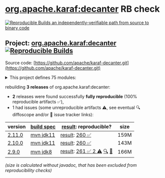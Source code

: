 [org.apache.karaf:decanter](https://central.sonatype.com/artifact/org.apache.karaf/decanter/versions) RB check
=======

[![Reproducible Builds](https://reproducible-builds.org/images/logos/rb.svg) an independently-verifiable path from source to binary code](https://reproducible-builds.org/)

## Project: [org.apache.karaf:decanter](https://central.sonatype.com/artifact/org.apache.karaf/decanter/versions) [![Reproducible Builds](https://img.shields.io/endpoint?url=https://raw.githubusercontent.com/jvm-repo-rebuild/reproducible-central/master/content/org/apache/karaf/decanter/badge.json)](https://github.com/jvm-repo-rebuild/reproducible-central/blob/master/content/org/apache/karaf/decanter/README.md)

Source code: [https://github.com/apache/karaf-decanter.git](https://github.com/apache/karaf-decanter.git)

<details><summary>This project defines 75 modules:</summary>

* [org.apache.karaf.decanter.alerting:alerter](https://central.sonatype.com/artifact/org.apache.karaf.decanter.alerting/alerter/overview)
* [org.apache.karaf.decanter.alerting:org.apache.karaf.decanter.alerting.camel](https://central.sonatype.com/artifact/org.apache.karaf.decanter.alerting/org.apache.karaf.decanter.alerting.camel/overview)
* [org.apache.karaf.decanter.alerting:org.apache.karaf.decanter.alerting.email](https://central.sonatype.com/artifact/org.apache.karaf.decanter.alerting/org.apache.karaf.decanter.alerting.email/overview)
* [org.apache.karaf.decanter.alerting:org.apache.karaf.decanter.alerting.log](https://central.sonatype.com/artifact/org.apache.karaf.decanter.alerting/org.apache.karaf.decanter.alerting.log/overview)
* [org.apache.karaf.decanter.alerting:org.apache.karaf.decanter.alerting.service](https://central.sonatype.com/artifact/org.apache.karaf.decanter.alerting/org.apache.karaf.decanter.alerting.service/overview)
* [org.apache.karaf.decanter.appender:org.apache.karaf.decanter.appender.camel](https://central.sonatype.com/artifact/org.apache.karaf.decanter.appender/org.apache.karaf.decanter.appender.camel/overview)
* [org.apache.karaf.decanter.appender:org.apache.karaf.decanter.appender.cassandra](https://central.sonatype.com/artifact/org.apache.karaf.decanter.appender/org.apache.karaf.decanter.appender.cassandra/overview)
* [org.apache.karaf.decanter.appender:org.apache.karaf.decanter.appender.dropwizard](https://central.sonatype.com/artifact/org.apache.karaf.decanter.appender/org.apache.karaf.decanter.appender.dropwizard/overview)
* [org.apache.karaf.decanter.appender:org.apache.karaf.decanter.appender.elasticsearch](https://central.sonatype.com/artifact/org.apache.karaf.decanter.appender/org.apache.karaf.decanter.appender.elasticsearch/overview)
* [org.apache.karaf.decanter.appender:org.apache.karaf.decanter.appender.file](https://central.sonatype.com/artifact/org.apache.karaf.decanter.appender/org.apache.karaf.decanter.appender.file/overview)
* [org.apache.karaf.decanter.appender:org.apache.karaf.decanter.appender.hdfs](https://central.sonatype.com/artifact/org.apache.karaf.decanter.appender/org.apache.karaf.decanter.appender.hdfs/overview)
* [org.apache.karaf.decanter.appender:org.apache.karaf.decanter.appender.influxdb](https://central.sonatype.com/artifact/org.apache.karaf.decanter.appender/org.apache.karaf.decanter.appender.influxdb/overview)
* [org.apache.karaf.decanter.appender:org.apache.karaf.decanter.appender.jdbc](https://central.sonatype.com/artifact/org.apache.karaf.decanter.appender/org.apache.karaf.decanter.appender.jdbc/overview)
* [org.apache.karaf.decanter.appender:org.apache.karaf.decanter.appender.jms](https://central.sonatype.com/artifact/org.apache.karaf.decanter.appender/org.apache.karaf.decanter.appender.jms/overview)
* [org.apache.karaf.decanter.appender:org.apache.karaf.decanter.appender.kafka](https://central.sonatype.com/artifact/org.apache.karaf.decanter.appender/org.apache.karaf.decanter.appender.kafka/overview)
* [org.apache.karaf.decanter.appender:org.apache.karaf.decanter.appender.log](https://central.sonatype.com/artifact/org.apache.karaf.decanter.appender/org.apache.karaf.decanter.appender.log/overview)
* [org.apache.karaf.decanter.appender:org.apache.karaf.decanter.appender.loki](https://central.sonatype.com/artifact/org.apache.karaf.decanter.appender/org.apache.karaf.decanter.appender.loki/overview)
* [org.apache.karaf.decanter.appender:org.apache.karaf.decanter.appender.mongodb](https://central.sonatype.com/artifact/org.apache.karaf.decanter.appender/org.apache.karaf.decanter.appender.mongodb/overview)
* [org.apache.karaf.decanter.appender:org.apache.karaf.decanter.appender.mqtt](https://central.sonatype.com/artifact/org.apache.karaf.decanter.appender/org.apache.karaf.decanter.appender.mqtt/overview)
* [org.apache.karaf.decanter.appender:org.apache.karaf.decanter.appender.orientdb](https://central.sonatype.com/artifact/org.apache.karaf.decanter.appender/org.apache.karaf.decanter.appender.orientdb/overview)
* [org.apache.karaf.decanter.appender:org.apache.karaf.decanter.appender.prometheus](https://central.sonatype.com/artifact/org.apache.karaf.decanter.appender/org.apache.karaf.decanter.appender.prometheus/overview)
* [org.apache.karaf.decanter.appender:org.apache.karaf.decanter.appender.redis](https://central.sonatype.com/artifact/org.apache.karaf.decanter.appender/org.apache.karaf.decanter.appender.redis/overview)
* [org.apache.karaf.decanter.appender:org.apache.karaf.decanter.appender.rest](https://central.sonatype.com/artifact/org.apache.karaf.decanter.appender/org.apache.karaf.decanter.appender.rest/overview)
* [org.apache.karaf.decanter.appender:org.apache.karaf.decanter.appender.s3](https://central.sonatype.com/artifact/org.apache.karaf.decanter.appender/org.apache.karaf.decanter.appender.s3/overview)
* [org.apache.karaf.decanter.appender:org.apache.karaf.decanter.appender.socket](https://central.sonatype.com/artifact/org.apache.karaf.decanter.appender/org.apache.karaf.decanter.appender.socket/overview)
* [org.apache.karaf.decanter.appender:org.apache.karaf.decanter.appender.timescaledb](https://central.sonatype.com/artifact/org.apache.karaf.decanter.appender/org.apache.karaf.decanter.appender.timescaledb/overview)
* [org.apache.karaf.decanter.appender:org.apache.karaf.decanter.appender.utils](https://central.sonatype.com/artifact/org.apache.karaf.decanter.appender/org.apache.karaf.decanter.appender.utils/overview)
* [org.apache.karaf.decanter.appender:org.apache.karaf.decanter.appender.websocket-servlet](https://central.sonatype.com/artifact/org.apache.karaf.decanter.appender/org.apache.karaf.decanter.appender.websocket-servlet/overview)
* [org.apache.karaf.decanter.collector:org.apache.karaf.decanter.collector.camel](https://central.sonatype.com/artifact/org.apache.karaf.decanter.collector/org.apache.karaf.decanter.collector.camel/overview)
* [org.apache.karaf.decanter.collector:org.apache.karaf.decanter.collector.configadmin](https://central.sonatype.com/artifact/org.apache.karaf.decanter.collector/org.apache.karaf.decanter.collector.configadmin/overview)
* [org.apache.karaf.decanter.collector:org.apache.karaf.decanter.collector.dropwizard](https://central.sonatype.com/artifact/org.apache.karaf.decanter.collector/org.apache.karaf.decanter.collector.dropwizard/overview)
* [org.apache.karaf.decanter.collector:org.apache.karaf.decanter.collector.druid](https://central.sonatype.com/artifact/org.apache.karaf.decanter.collector/org.apache.karaf.decanter.collector.druid/overview)
* [org.apache.karaf.decanter.collector:org.apache.karaf.decanter.collector.elasticsearch](https://central.sonatype.com/artifact/org.apache.karaf.decanter.collector/org.apache.karaf.decanter.collector.elasticsearch/overview)
* [org.apache.karaf.decanter.collector:org.apache.karaf.decanter.collector.eventadmin](https://central.sonatype.com/artifact/org.apache.karaf.decanter.collector/org.apache.karaf.decanter.collector.eventadmin/overview)
* [org.apache.karaf.decanter.collector:org.apache.karaf.decanter.collector.file](https://central.sonatype.com/artifact/org.apache.karaf.decanter.collector/org.apache.karaf.decanter.collector.file/overview)
* [org.apache.karaf.decanter.collector:org.apache.karaf.decanter.collector.jdbc](https://central.sonatype.com/artifact/org.apache.karaf.decanter.collector/org.apache.karaf.decanter.collector.jdbc/overview)
* [org.apache.karaf.decanter.collector:org.apache.karaf.decanter.collector.jetty](https://central.sonatype.com/artifact/org.apache.karaf.decanter.collector/org.apache.karaf.decanter.collector.jetty/overview)
* [org.apache.karaf.decanter.collector:org.apache.karaf.decanter.collector.jms](https://central.sonatype.com/artifact/org.apache.karaf.decanter.collector/org.apache.karaf.decanter.collector.jms/overview)
* [org.apache.karaf.decanter.collector:org.apache.karaf.decanter.collector.jmx](https://central.sonatype.com/artifact/org.apache.karaf.decanter.collector/org.apache.karaf.decanter.collector.jmx/overview)
* [org.apache.karaf.decanter.collector:org.apache.karaf.decanter.collector.kafka](https://central.sonatype.com/artifact/org.apache.karaf.decanter.collector/org.apache.karaf.decanter.collector.kafka/overview)
* [org.apache.karaf.decanter.collector:org.apache.karaf.decanter.collector.log](https://central.sonatype.com/artifact/org.apache.karaf.decanter.collector/org.apache.karaf.decanter.collector.log/overview)
* [org.apache.karaf.decanter.collector:org.apache.karaf.decanter.collector.log.socket](https://central.sonatype.com/artifact/org.apache.karaf.decanter.collector/org.apache.karaf.decanter.collector.log.socket/overview)
* [org.apache.karaf.decanter.collector:org.apache.karaf.decanter.collector.mqtt](https://central.sonatype.com/artifact/org.apache.karaf.decanter.collector/org.apache.karaf.decanter.collector.mqtt/overview)
* [org.apache.karaf.decanter.collector:org.apache.karaf.decanter.collector.openstack](https://central.sonatype.com/artifact/org.apache.karaf.decanter.collector/org.apache.karaf.decanter.collector.openstack/overview)
* [org.apache.karaf.decanter.collector:org.apache.karaf.decanter.collector.oshi](https://central.sonatype.com/artifact/org.apache.karaf.decanter.collector/org.apache.karaf.decanter.collector.oshi/overview)
* [org.apache.karaf.decanter.collector:org.apache.karaf.decanter.collector.prometheus](https://central.sonatype.com/artifact/org.apache.karaf.decanter.collector/org.apache.karaf.decanter.collector.prometheus/overview)
* [org.apache.karaf.decanter.collector:org.apache.karaf.decanter.collector.redis](https://central.sonatype.com/artifact/org.apache.karaf.decanter.collector/org.apache.karaf.decanter.collector.redis/overview)
* [org.apache.karaf.decanter.collector:org.apache.karaf.decanter.collector.rest](https://central.sonatype.com/artifact/org.apache.karaf.decanter.collector/org.apache.karaf.decanter.collector.rest/overview)
* [org.apache.karaf.decanter.collector:org.apache.karaf.decanter.collector.rest.servlet](https://central.sonatype.com/artifact/org.apache.karaf.decanter.collector/org.apache.karaf.decanter.collector.rest.servlet/overview)
* [org.apache.karaf.decanter.collector:org.apache.karaf.decanter.collector.snmp](https://central.sonatype.com/artifact/org.apache.karaf.decanter.collector/org.apache.karaf.decanter.collector.snmp/overview)
* [org.apache.karaf.decanter.collector:org.apache.karaf.decanter.collector.soap](https://central.sonatype.com/artifact/org.apache.karaf.decanter.collector/org.apache.karaf.decanter.collector.soap/overview)
* [org.apache.karaf.decanter.collector:org.apache.karaf.decanter.collector.socket](https://central.sonatype.com/artifact/org.apache.karaf.decanter.collector/org.apache.karaf.decanter.collector.socket/overview)
* [org.apache.karaf.decanter.collector:org.apache.karaf.decanter.collector.system](https://central.sonatype.com/artifact/org.apache.karaf.decanter.collector/org.apache.karaf.decanter.collector.system/overview)
* [org.apache.karaf.decanter.collector:org.apache.karaf.decanter.collector.utils](https://central.sonatype.com/artifact/org.apache.karaf.decanter.collector/org.apache.karaf.decanter.collector.utils/overview)
* [org.apache.karaf.decanter.marshaller:org.apache.karaf.decanter.marshaller.csv](https://central.sonatype.com/artifact/org.apache.karaf.decanter.marshaller/org.apache.karaf.decanter.marshaller.csv/overview)
* [org.apache.karaf.decanter.marshaller:org.apache.karaf.decanter.marshaller.json](https://central.sonatype.com/artifact/org.apache.karaf.decanter.marshaller/org.apache.karaf.decanter.marshaller.json/overview)
* [org.apache.karaf.decanter.marshaller:org.apache.karaf.decanter.marshaller.raw](https://central.sonatype.com/artifact/org.apache.karaf.decanter.marshaller/org.apache.karaf.decanter.marshaller.raw/overview)
* [org.apache.karaf.decanter.parser:org.apache.karaf.decanter.parser.identity](https://central.sonatype.com/artifact/org.apache.karaf.decanter.parser/org.apache.karaf.decanter.parser.identity/overview)
* [org.apache.karaf.decanter.parser:org.apache.karaf.decanter.parser.regex](https://central.sonatype.com/artifact/org.apache.karaf.decanter.parser/org.apache.karaf.decanter.parser.regex/overview)
* [org.apache.karaf.decanter.parser:org.apache.karaf.decanter.parser.split](https://central.sonatype.com/artifact/org.apache.karaf.decanter.parser/org.apache.karaf.decanter.parser.split/overview)
* [org.apache.karaf.decanter.processor:org.apache.karaf.decanter.processor.aggregate](https://central.sonatype.com/artifact/org.apache.karaf.decanter.processor/org.apache.karaf.decanter.processor.aggregate/overview)
* [org.apache.karaf.decanter.processor:org.apache.karaf.decanter.processor.camel](https://central.sonatype.com/artifact/org.apache.karaf.decanter.processor/org.apache.karaf.decanter.processor.camel/overview)
* [org.apache.karaf.decanter.processor:org.apache.karaf.decanter.processor.groupby](https://central.sonatype.com/artifact/org.apache.karaf.decanter.processor/org.apache.karaf.decanter.processor.groupby/overview)
* [org.apache.karaf.decanter.processor:org.apache.karaf.decanter.processor.passthrough](https://central.sonatype.com/artifact/org.apache.karaf.decanter.processor/org.apache.karaf.decanter.processor.passthrough/overview)
* [org.apache.karaf.decanter:alerting](https://central.sonatype.com/artifact/org.apache.karaf.decanter/alerting/overview)
* [org.apache.karaf.decanter:apache-karaf-decanter](https://central.sonatype.com/artifact/org.apache.karaf.decanter/apache-karaf-decanter/overview)
* [org.apache.karaf.decanter:appender](https://central.sonatype.com/artifact/org.apache.karaf.decanter/appender/overview)
* [org.apache.karaf.decanter:collector](https://central.sonatype.com/artifact/org.apache.karaf.decanter/collector/overview)
* [org.apache.karaf.decanter:itest](https://central.sonatype.com/artifact/org.apache.karaf.decanter/itest/overview)
* [org.apache.karaf.decanter:manual](https://central.sonatype.com/artifact/org.apache.karaf.decanter/manual/overview)
* [org.apache.karaf.decanter:marshaller](https://central.sonatype.com/artifact/org.apache.karaf.decanter/marshaller/overview)
* [org.apache.karaf.decanter:org.apache.karaf.decanter.api](https://central.sonatype.com/artifact/org.apache.karaf.decanter/org.apache.karaf.decanter.api/overview)
* [org.apache.karaf.decanter:parser](https://central.sonatype.com/artifact/org.apache.karaf.decanter/parser/overview)
* [org.apache.karaf.decanter:processor](https://central.sonatype.com/artifact/org.apache.karaf.decanter/processor/overview)
* [org.apache.karaf:decanter](https://central.sonatype.com/artifact/org.apache.karaf/decanter/overview)
</details>

rebuilding **3 releases** of org.apache.karaf:decanter:
- **2** releases were found successfully **fully reproducible** (100% reproducible artifacts :white_check_mark:),
- 1 had issues (some unreproducible artifacts :warning:, see eventual :mag: diffoscope and/or :memo: issue tracker links):

| version | [build spec](/BUILDSPEC.md) | [result](https://reproducible-builds.org/docs/jvm/): reproducible? | size |
| -- | --------- | ------ | -- |
| [2.11.0](https://central.sonatype.com/artifact/org.apache.karaf/decanter/2.11.0/pom) | [mvn jdk11](karaf-decanter-2.11.0.buildspec) | [result](decanter-2.11.0.buildinfo): [260 :white_check_mark: ](decanter-2.11.0.buildcompare) | 159M |
| [2.10.0](https://central.sonatype.com/artifact/org.apache.karaf/decanter/2.10.0/pom) | [mvn jdk11](karaf-decanter-2.10.0.buildspec) | [result](decanter-2.10.0.buildinfo): [260 :white_check_mark: ](decanter-2.10.0.buildcompare) | 143M |
| [2.9.0](https://central.sonatype.com/artifact/org.apache.karaf/decanter/2.9.0/pom) | [mvn jdk8](karaf-decanter-2.9.0.buildspec) | [result](decanter-2.9.0.buildinfo): [261 :white_check_mark:  2 :warning:](decanter-2.9.0.buildcompare) [:mag:](decanter-2.9.0.diffoscope) [:memo:](https://github.com/apache/karaf-decanter/pull/306) | 166M |

<i>(size is calculated without javadoc, that has been excluded from reproducibility checks)</i>
